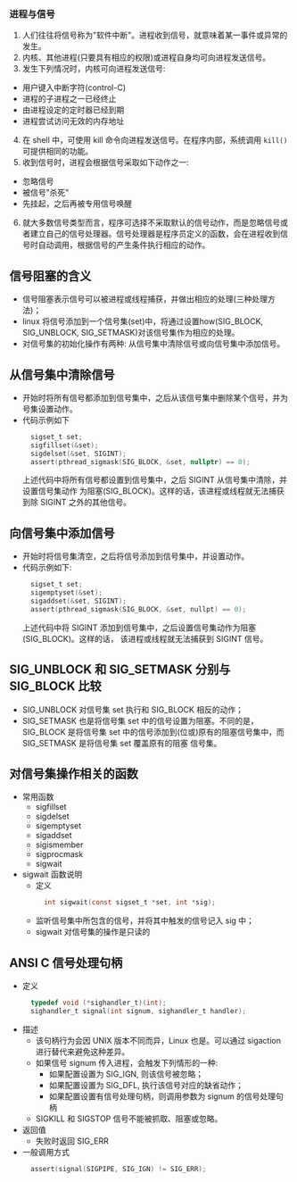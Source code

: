 
### 进程与信号

1. 人们往往将信号称为"软件中断"。进程收到信号，就意味着某一事件或异常的发生。
2. 内核、其他进程(只要具有相应的权限)或进程自身均可向进程发送信号。
3. 发生下列情况时，内核可向进程发送信号:
  - 用户键入中断字符(control-C)
  - 进程的子进程之一已经终止
  - 由进程设定的定时器已经到期
  - 进程尝试访问无效的内存地址
4. 在 shell 中，可使用 kill 命令向进程发送信号。在程序内部，系统调用 `kill()` 可提供相同的功能。
5. 收到信号时，进程会根据信号采取如下动作之一:
  - 忽略信号
  - 被信号"杀死"
  - 先挂起，之后再被专用信号唤醒
6. 就大多数信号类型而言，程序可选择不采取默认的信号动作，而是忽略信号或者建立自己的信号处理器。信号处理器是程序员定义的函数，会在进程收到信号时自动调用，根据信号的产生条件执行相应的动作。

## 信号阻塞的含义
- 信号阻塞表示信号可以被进程或线程捕获，并做出相应的处理(三种处理方法)；
- linux 将信号添加到一个信号集(set)中，将通过设置how(SIG_BLOCK, SIG_UNBLOCK,
  SIG_SETMASK)对该信号集作为相应的处理。
- 对信号集的初始化操作有两种: 从信号集中清除信号或向信号集中添加信号。

## 从信号集中清除信号
- 开始时将所有信号都添加到信号集中，之后从该信号集中删除某个信号，并为号集设置动作。
- 代码示例如下
  ```c
    sigset_t set;
    sigfillset(&set);
    sigdelset(&set, SIGINT);
    assert(pthread_sigmask(SIG_BLOCK, &set, nullptr) == 0);
  ```
  上述代码中将所有信号都设置到信号集中，之后 SIGINT 从信号集中清除，并设置信号集动作
  为阻塞(SIG_BLOCK)。这样的话，该进程或线程就无法捕获到除 SIGINT 之外的其他信号。

## 向信号集中添加信号
- 开始时将信号集清空，之后将信号添加到信号集中，并设置动作。
- 代码示例如下:
  ```c
    sigset_t set;
    sigemptyset(&set);
    sigaddset(&set, SIGINT);
    assert(pthread_sigmask(SIG_BLOCK, &set, nullpt) == 0);
  ```
  上述代码中将 SIGINT 添加到信号集中，之后设置信号集动作为阻塞(SIG_BLOCK)。这样的话，
  该进程或线程就无法捕获到 SIGINT 信号。

## SIG_UNBLOCK 和 SIG_SETMASK 分别与 SIG_BLOCK 比较
- SIG_UNBLOCK 对信号集 set 执行和 SIG_BLOCK 相反的动作；
- SIG_SETMASK 也是将信号集 set 中的信号设置为阻塞。不同的是，SIG_BLOCK 是将信号集 set
  中的信号添加到(位或)原有的阻塞信号集中，而 SIG_SETMASK 是将信号集 set 覆盖原有的阻塞
  信号集。
  
## 对信号集操作相关的函数
- 常用函数
    + sigfillset
    + sigdelset
    + sigemptyset
    + sigaddset
    + sigismember
    + sigprocmask
    + sigwait
- sigwait 函数说明
    + 定义
      ```c
        int sigwait(const sigset_t *set, int *sig);
      ```
    + 监听信号集中所包含的信号，并将其中触发的信号记入 sig 中；
    + sigwait 对信号集的操作是只读的

## ANSI C 信号处理句柄
- 定义
  ```c
    typedef void (*sighandler_t)(int);
    sighandler_t signal(int signum, sighandler_t handler);
  ```
- 描述
    + 该句柄行为会因 UNIX 版本不同而异，Linux 也是。可以通过 sigaction 进行替代来避免这种差异。
    + 如果信号 signum 传入进程，会触发下列情形的一种:
        + 如果配置设置为 SIG_IGN, 则该信号被忽略；
        + 如果配置设置为 SIG_DFL, 执行该信号对应的缺省动作；
        + 如果配置设置有信号处理句柄，则调用参数为 signum 的信号处理句柄
    + SIGKILL 和 SIGSTOP 信号不能被抓取、阻塞或忽略。
- 返回值
    + 失败时返回 SIG_ERR
- 一般调用方式
  ```c
    assert(signal(SIGPIPE, SIG_IGN) != SIG_ERR);
  ```